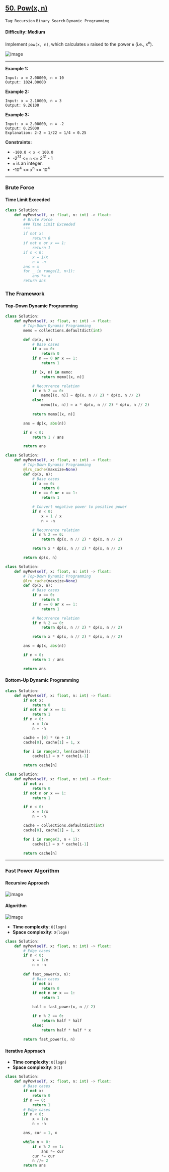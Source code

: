 ## [50. Pow(x, n)](https://leetcode.com/problems/powx-n)

```Tag```: ```Recursion``` ```Binary Search``` ```Dynamic Programming```

#### Difficulty: Medium

Implement ```pow(x, n)```, which calculates ```x``` raised to the power ```n``` (i.e., x<sup>n</sup>).

![image](https://user-images.githubusercontent.com/35042430/216752099-4f762004-0675-4164-ac4c-06ea69a8e56b.png)

---

__Example 1:__
```
Input: x = 2.00000, n = 10
Output: 1024.00000
```

__Example 2:__
```
Input: x = 2.10000, n = 3
Output: 9.26100
```

__Example 3:__
```
Input: x = 2.00000, n = -2
Output: 0.25000
Explanation: 2-2 = 1/22 = 1/4 = 0.25
```

__Constraints:__

- ```-100.0 < x < 100.0```
- -2<sup>31</sup> <= ```n``` <= 2<sup>31</sup> - 1
- ```n``` is an integer.
- -10<sup>4</sup> <= x<sup>n</sup> <= 10<sup>4</sup>

---

### Brute Force

#### Time Limit Exceeded

```Python
class Solution:
    def myPow(self, x: float, n: int) -> float:
        # Brute Force
        ### Time Limit Exceeded
        """
        if not x:
            return 0
        if not n or x == 1:
            return 1
        if n < 0:
            x = 1/x
            n = -n
        ans = x
        for _ in range(2, n+1):
            ans *= x
        return ans
```

### The Framework

#### Top-Down Dynamic Programming

```Python
class Solution:
    def myPow(self, x: float, n: int) -> float:
        # Top-Down Dynamic Programming
        memo = collections.defaultdict(int)

        def dp(x, n):
            # Base cases
            if x == 0:
                return 0
            if n == 0 or x == 1:
                return 1

            if (x, n) in memo:
                return memo[(x, n)]

            # Recurrence relation
            if n % 2 == 0:
                memo[(x, n)] = dp(x, n // 2) * dp(x, n // 2)
            else:
                memo[(x, n)] = x * dp(x, n // 2) * dp(x, n // 2)
            
            return memo[(x, n)]

        ans = dp(x, abs(n))

        if n < 0:
            return 1 / ans

        return ans
```

```Python
class Solution:
    def myPow(self, x: float, n: int) -> float:
        # Top-Down Dynamic Programming
        @lru_cache(maxsize=None)
        def dp(x, n):
            # Base cases
            if x == 0:
                return 0
            if n == 0 or x == 1:
                return 1

            # Convert negative power to positive power
            if n < 0:
                x = 1 / x
                n = -n

            # Recurrence relation
            if n % 2 == 0:
                return dp(x, n // 2) * dp(x, n // 2)

            return x * dp(x, n // 2) * dp(x, n // 2)

        return dp(x, n)
```

```Python
class Solution:
    def myPow(self, x: float, n: int) -> float:
        # Top-Down Dynamic Programming
        @lru_cache(maxsize=None)
        def dp(x, n):
            # Base cases
            if x == 0:
                return 0
            if n == 0 or x == 1:
                return 1

            # Recurrence relation
            if n % 2 == 0:
                return dp(x, n // 2) * dp(x, n // 2)

            return x * dp(x, n // 2) * dp(x, n // 2)

        ans = dp(x, abs(n))

        if n < 0:
            return 1 / ans

        return ans
```

#### Bottom-Up Dynamic Programming

```Python
class Solution:
    def myPow(self, x: float, n: int) -> float:
        if not x:
            return 0
        if not n or x == 1:
            return 1
        if n < 0:
            x = 1/x
            n = -n

        cache = [0] * (n + 1)
        cache[0], cache[1] = 1, x

        for i in range(2, len(cache)):
            cache[i] = x * cache[i-1]

        return cache[n]
```

```Python
class Solution:
    def myPow(self, x: float, n: int) -> float:
        if not x:
            return 0
        if not n or x == 1:
            return 1

        if n < 0:
            x = 1/x
            n = -n

        cache = collections.defaultdict(int)
        cache[0], cache[1] = 1, x

        for i in range(2, n + 1):
            cache[i] = x * cache[i-1]

        return cache[n]
```

---

### Fast Power Algorithm

#### Recursive Approach

![image](https://user-images.githubusercontent.com/35042430/216752727-5ab9120e-6cb4-4458-9dc4-94f7278f927d.png)

#### Algorithm

![image](https://user-images.githubusercontent.com/35042430/216752885-c966f64e-13b2-41af-8098-eb2c65a9f945.png)

- __Time complexity__: ```O(log⁡n)```
- __Space complexity__: ```O(log⁡n)```

```Python
class Solution:
    def myPow(self, x: float, n: int) -> float:
        # Edge cases
        if n < 0:
            x = 1/x
            n = -n
        
        def fast_power(x, n):
            # Base cases
            if not x:
                return 0
            if not n or x == 1:
                return 1

            half = fast_power(x, n // 2)

            if n % 2 == 0:
                return half * half
            else:
                return half * half * x
        
        return fast_power(x, n)
```

#### Iterative Approach

- __Time complexity__: ```O(log⁡n)```
- __Space complexity__: ```O(1)```

```Python
class Solution:
    def myPow(self, x: float, n: int) -> float:
        # Base cases
        if not x:
            return 0
        if n == 0:
            return 1
        # Edge cases
        if n < 0:
            x = 1/x
            n = -n

        ans, cur = 1, x

        while n > 0: 
            if n % 2 == 1:
                ans *= cur
            cur *= cur
            n //= 2
        return ans
```
